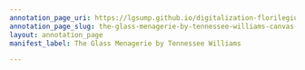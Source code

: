 ```yaml
---
annotation_page_uri: https://lgsump.github.io/digitalization-florilegium/annotations/the-glass-menagerie-by-tennessee-williams-canvas-1-280-161855.json
annotation_page_slug: the-glass-menagerie-by-tennessee-williams-canvas-1-280-161855
layout: annotation_page
manifest_label: The Glass Menagerie by Tennessee Williams

---
```

